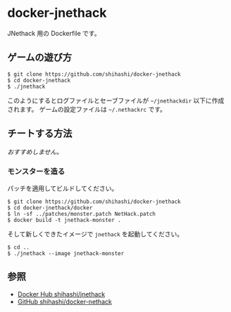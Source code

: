# docker-jnethack
JNethack 用の Dockerfile です。

## ゲームの遊び方

```
$ git clone https://github.com/shihashi/docker-jnethack
$ cd docker-jnethack
$ ./jnethack
```
このようにするとログファイルとセーブファイルが
`~/jnethackdir` 以下に作成されます。
ゲームの設定ファイルは `~/.nethackrc` です。

## チートする方法

*おすすめしません。*

### モンスターを造る

パッチを適用してビルドしてください。
```
$ git clone https://github.com/shihashi/docker-jnethack
$ cd docker-jnethack/docker
$ ln -sf ../patches/monster.patch NetHack.patch
$ docker build -t jnethack-monster .
```
そして新しくできたイメージで `jnethack` を起動してください。
```
$ cd ..
$ ./jnethack --image jnethack-monster
```

## 参照
- [Docker Hub shihashi/jnethack](https://hub.docker.com/repository/docker/shihashi/jnethack)
- [GitHub shihashi/docker-nethack](https://github.com/shihashi/docker-nethack)
